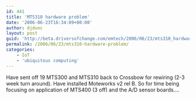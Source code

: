 ```yaml
---
id: 441
title: 'MTS310 hardware problem'
date: '2006-06-23T16:34:09+00:00'
author: djdunc
layout: post
guid: 'http://beta.driversofchange.com/emtech/2006/06/23/mts310_hardware_problem/'
permalink: /2006/06/23/mts310-hardware-problem/
categories:
    - IoT
    - 'ubiquitous computing'
---
```


Have sent off 19 MTS300 and MTS310 back to Crossbow for rewiring (2-3 week turn around). Have installed Moteworks v2 rel B. So for time being focusing on application of MTS400 (3 off) and the A/D sensor boards….